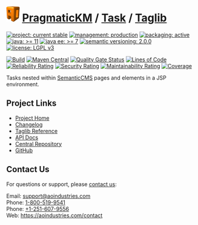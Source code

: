 # [<img src="ao-logo.png" alt="AO Logo" width="35" height="40">](https://github.com/ao-apps) [PragmaticKM](https://github.com/ao-apps/pragmatickm) / [Task](https://github.com/ao-apps/pragmatickm-task) / [Taglib](https://github.com/ao-apps/pragmatickm-task-taglib)

[![project: current stable](https://pragmatickm.com/ao-badges/project-current-stable.svg)](https://aoindustries.com/life-cycle#project-current-stable)
[![management: production](https://pragmatickm.com/ao-badges/management-production.svg)](https://aoindustries.com/life-cycle#management-production)
[![packaging: active](https://pragmatickm.com/ao-badges/packaging-active.svg)](https://aoindustries.com/life-cycle#packaging-active)  
[![java: &gt;= 11](https://pragmatickm.com/ao-badges/java-11.svg)](https://docs.oracle.com/en/java/javase/11/)
[![java ee: &gt;= 7](https://pragmatickm.com/ao-badges/javaee-7.svg)](https://docs.oracle.com/javaee/7/)
[![semantic versioning: 2.0.0](https://pragmatickm.com/ao-badges/semver-2.0.0.svg)](https://semver.org/spec/v2.0.0.html)
[![license: LGPL v3](https://pragmatickm.com/ao-badges/license-lgpl-3.0.svg)](https://www.gnu.org/licenses/lgpl-3.0)

[![Build](https://github.com/ao-apps/pragmatickm-task-taglib/workflows/Build/badge.svg?branch=1.x)](https://github.com/ao-apps/pragmatickm-task-taglib/actions?query=workflow%3ABuild)
[![Maven Central](https://maven-badges.herokuapp.com/maven-central/com.pragmatickm/pragmatickm-task-taglib/badge.svg)](https://maven-badges.herokuapp.com/maven-central/com.pragmatickm/pragmatickm-task-taglib)
[![Quality Gate Status](https://sonarcloud.io/api/project_badges/measure?branch=1.x&project=com.pragmatickm%3Apragmatickm-task-taglib&metric=alert_status)](https://sonarcloud.io/dashboard?branch=1.x&id=com.pragmatickm%3Apragmatickm-task-taglib)
[![Lines of Code](https://sonarcloud.io/api/project_badges/measure?branch=1.x&project=com.pragmatickm%3Apragmatickm-task-taglib&metric=ncloc)](https://sonarcloud.io/component_measures?branch=1.x&id=com.pragmatickm%3Apragmatickm-task-taglib&metric=ncloc)  
[![Reliability Rating](https://sonarcloud.io/api/project_badges/measure?branch=1.x&project=com.pragmatickm%3Apragmatickm-task-taglib&metric=reliability_rating)](https://sonarcloud.io/component_measures?branch=1.x&id=com.pragmatickm%3Apragmatickm-task-taglib&metric=Reliability)
[![Security Rating](https://sonarcloud.io/api/project_badges/measure?branch=1.x&project=com.pragmatickm%3Apragmatickm-task-taglib&metric=security_rating)](https://sonarcloud.io/component_measures?branch=1.x&id=com.pragmatickm%3Apragmatickm-task-taglib&metric=Security)
[![Maintainability Rating](https://sonarcloud.io/api/project_badges/measure?branch=1.x&project=com.pragmatickm%3Apragmatickm-task-taglib&metric=sqale_rating)](https://sonarcloud.io/component_measures?branch=1.x&id=com.pragmatickm%3Apragmatickm-task-taglib&metric=Maintainability)
[![Coverage](https://sonarcloud.io/api/project_badges/measure?branch=1.x&project=com.pragmatickm%3Apragmatickm-task-taglib&metric=coverage)](https://sonarcloud.io/component_measures?branch=1.x&id=com.pragmatickm%3Apragmatickm-task-taglib&metric=Coverage)

Tasks nested within [SemanticCMS](https://github.com/ao-apps/semanticcms) pages and elements in a JSP environment.

## Project Links
* [Project Home](https://pragmatickm.com/task/taglib/)
* [Changelog](https://pragmatickm.com/task/taglib/changelog)
* [Taglib Reference](https://pragmatickm.com/task/taglib/pragmatickm-task.tld/)
* [API Docs](https://pragmatickm.com/task/taglib/apidocs/)
* [Central Repository](https://central.sonatype.com/artifact/com.pragmatickm/pragmatickm-task-taglib)
* [GitHub](https://github.com/ao-apps/pragmatickm-task-taglib)

## Contact Us
For questions or support, please [contact us](https://aoindustries.com/contact):

Email: [support@aoindustries.com](mailto:support@aoindustries.com)  
Phone: [1-800-519-9541](tel:1-800-519-9541)  
Phone: [+1-251-607-9556](tel:+1-251-607-9556)  
Web: https://aoindustries.com/contact
